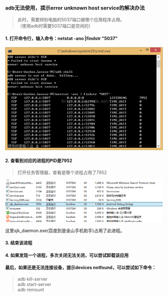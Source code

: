 
###  adb无法使用，提示error unknown host service的解决办法
> 此时，需要辨别电脑的5037端口被哪个应用程序占用。  
> （使用adb时需要5037端口是空闲的）

#### 1. 打开命令行，输入命令：netstat -ano |findstr "5037"
![命令行](./1.png)

#### 2. 查看到对应的进程的PID是7952
> 打开任务管理器，查看是哪个进程占用了7952

![进程](./2.png)  

这里sjk_daemon.exe(百度到是金山手机助手)占用了此进程。

#### 3. 结束该进程
#### 4. 如果发现一个进程，多次关闭无法关闭，可以尝试卸载该应用

#### 最后，如果还是无法连接设备，提示devices notfound，可以尝试如下命令：
> adb kill-server  
> adb start-server  
> adb remount
